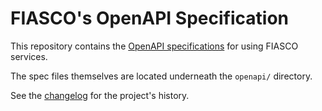# FIASCO's OpenAPI Specification

This repository contains the [OpenAPI specifications](https://www.openapis.org/) for using FIASCO services.

The spec files themselves are located underneath the `openapi/` directory.

See the [changelog](CHANGELOG.md) for the project's history.
